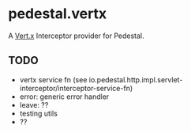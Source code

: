 # pedestal.vertx

A [Vert.x](http://vertx.io) Interceptor provider for Pedestal.

## TODO

- vertx service fn (see io.pedestal.http.impl.servlet-interceptor/interceptor-service-fn)
- error: generic error handler
- leave: ??
- testing utils
- ??
